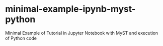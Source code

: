 # minimal-example-ipynb-myst-python
Minimal Example of Tutorial in Jupyter Notebook with MyST and execution of Python code
